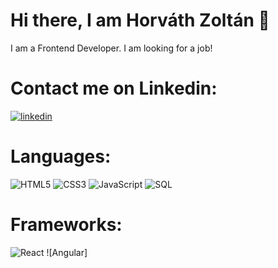 # Hi there, I am Horváth Zoltán 👋
I am a Frontend Developer.
I am looking for a job!
 
 
# Contact me on Linkedin: 
[![linkedin](https://img.shields.io/badge/linkedin-0A66C2?style=for-the-badge&logo=linkedin&logoColor=white)](https://www.linkedin.com/in/zolt%C3%A1n-horv%C3%A1th-36bb83234/)

# Languages: 
![HTML5](https://img.shields.io/badge/html5-%23E34F26.svg?style=for-the-badge&logo=html5&logoColor=white) 
![CSS3](https://img.shields.io/badge/css3-%231572B6.svg?style=for-the-badge&logo=css3&logoColor=white) 
![JavaScript](https://img.shields.io/badge/javascript-%23323330.svg?style=for-the-badge&logo=javascript&logoColor=%23F7DF1E)
![SQL](https://img.shields.io/badge/SQL-blue?style=for-the-badge)


# Frameworks: 
![React](https://img.shields.io/badge/React-20232A?style=for-the-badge&logo=react&logoColor=61DAFB) 
![Angular]
